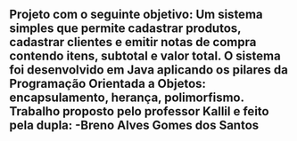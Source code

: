 Projeto com o seguinte objetivo: Um sistema
simples que permite cadastrar produtos, cadastrar clientes e emitir notas de compra contendo
itens, subtotal e valor total. O sistema foi desenvolvido em  Java aplicando os pilares da
Programação Orientada a Objetos: encapsulamento, herança, polimorfismo.
Trabalho proposto pelo professor Kallil e feito pela dupla:
-Breno Alves Gomes dos Santos
-

